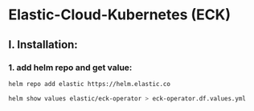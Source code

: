 # Elastic-Cloud-Kubernetes (ECK)

##  I. Installation:

### 1. add helm repo and get value:
```bash
helm repo add elastic https://helm.elastic.co

helm show values elastic/eck-operator > eck-operator.df.values.yml
```